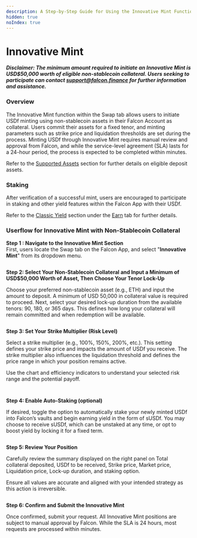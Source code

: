 ```yaml
---
description: A Step-by-Step Guide for Using the Innovative Mint Function
hidden: true
noIndex: true
---
```


# Innovative Mint

_**Disclaimer: The minimum amount required to initiate an Innovative Mint is USD$50,000 worth of eligible non-stablecoin collateral. Users seeking to participate can contact support@falcon.finance for further information and assistance.**_

### Overview

The Innovative Mint function within the Swap tab allows users to initiate USDf minting using non-stablecoin assets in their Falcon Account as collateral. Users commit their assets for a fixed tenor, and minting parameters such as strike price and liquidation thresholds are set during the process. Minting USDf through Innovative Mint requires manual review and approval from Falcon, and while the service-level agreement (SLA) lasts for a 24-hour period, the process is expected to be completed within minutes.

Refer to the [Supported Assets](../../../supported-assets.md) section for further details on eligible deposit assets.

### **Staking**

After verification of a successful mint, users are encouraged to participate in staking and other yield features within the Falcon App with their USDf.

Refer to the [Classic Yield](../navigating-the-earn-tab/classic-yield/) section under the [Earn](../navigating-the-earn-tab/) tab for further details.

### Userflow for Innovative Mint with Non-Stablecoin Collateral

**Step 1 : Navigate to the Innovative Mint Section**\
First, users locate the Swap tab on the Falcon App, and select "**Innovative Mint**" from its dropdown menu.

<figure><img src="../../../.gitbook/assets/image (94).png" alt=""><figcaption></figcaption></figure>

**Step 2: Select Your Non-Stablecoin Collateral and Input a Minimum of USD$50,000 Worth of Asset, Then Choose Your Tenor Lock-Up**

Choose your preferred non-stablecoin asset (e.g., ETH) and input the amount to deposit. A minimum of USD 50,000 in collateral value is required to proceed. Next, select your desired lock-up duration from the available tenors: 90, 180, or 365 days. This defines how long your collateral will remain committed and when redemption will be available.

<figure><img src="../../../.gitbook/assets/Screenshot 2025-04-30 at 12.28.23 PM.png" alt=""><figcaption></figcaption></figure>

**Step 3: Set Your Strike Multiplier (Risk Level)**

Select a strike multiplier (e.g., 100%, 150%, 200%, etc.). This setting defines your strike price and impacts the amount of USDf you receive. The strike multiplier also influences the liquidation threshold and defines the price range in which your position remains active.

Use the chart and efficiency indicators to understand your selected risk range and the potential payoff.

<figure><img src="../../../.gitbook/assets/image (96).png" alt=""><figcaption></figcaption></figure>

<figure><img src="../../../.gitbook/assets/image (1).png" alt=""><figcaption></figcaption></figure>

**Step 4: Enable Auto-Staking (optional)**&#x20;

If desired, toggle the option to automatically stake your newly minted USDf into Falcon’s vaults and begin earning yield in the form of sUSDf. You may choose to receive sUSDf, which can be unstaked at any time, or opt to boost yield by locking it for a fixed term.

<figure><img src="../../../.gitbook/assets/image (101).png" alt=""><figcaption></figcaption></figure>

**Step 5: Review Your Position**

Carefully review the summary displayed on the right panel on Total collateral deposited, USDf to be received, Strike price, Market price, Liquidation price, Lock-up duration, and staking option. &#x20;

Ensure all values are accurate and aligned with your intended strategy as this action is irreversible.&#x20;

<figure><img src="../../../.gitbook/assets/image (2).png" alt=""><figcaption></figcaption></figure>

**Step 6: Confirm and Submit the Innovative Mint**

Once confirmed, submit your request. All Innovative Mint positions are subject to manual approval by Falcon. While the SLA is 24 hours, most requests are processed within minutes.

<figure><img src="../../../.gitbook/assets/image.png" alt=""><figcaption></figcaption></figure>
